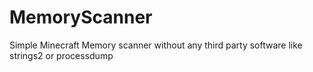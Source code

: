 # MemoryScanner
Simple Minecraft Memory scanner without any third party software like strings2 or processdump
